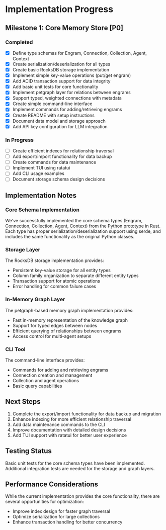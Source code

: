 # Implementation Progress

## Milestone 1: Core Memory Store [P0]

### Completed

- [x] Define type schemas for Engram, Connection, Collection, Agent, Context
- [x] Create serialization/deserialization for all types
- [x] Create basic RocksDB storage implementation
- [x] Implement simple key-value operations (put/get engram)
- [x] Add ACID transaction support for data integrity
- [x] Add basic unit tests for core functionality
- [x] Implement petgraph layer for relations between engrams
- [x] Support typed, weighted connections with metadata
- [x] Create simple command-line interface
- [x] Implement commands for adding/retrieving engrams
- [x] Create README with setup instructions
- [x] Document data model and storage approach
- [x] Add API key configuration for LLM integration

### In Progress

- [ ] Create efficient indexes for relationship traversal
- [ ] Add export/import functionality for data backup
- [ ] Create commands for data maintenance
- [ ] Implement TUI using ratatui
- [ ] Add CLI usage examples
- [ ] Document storage schema design decisions

## Implementation Notes

### Core Schema Implementation
We've successfully implemented the core schema types (Engram, Connection, Collection, Agent, Context) from the Python prototype in Rust. Each type has proper serialization/deserialization support using serde, and includes the same functionality as the original Python classes.

### Storage Layer
The RocksDB storage implementation provides:
- Persistent key-value storage for all entity types
- Column family organization to separate different entity types
- Transaction support for atomic operations
- Error handling for common failure cases

### In-Memory Graph Layer
The petgraph-based memory graph implementation provides:
- Fast in-memory representation of the knowledge graph
- Support for typed edges between nodes
- Efficient querying of relationships between engrams
- Access control for multi-agent setups

### CLI Tool
The command-line interface provides:
- Commands for adding and retrieving engrams
- Connection creation and management
- Collection and agent operations
- Basic query capabilities

## Next Steps

1. Complete the export/import functionality for data backup and migration
2. Enhance indexing for more efficient relationship traversal
3. Add data maintenance commands to the CLI
4. Improve documentation with detailed design decisions
5. Add TUI support with ratatui for better user experience

## Testing Status

Basic unit tests for the core schema types have been implemented. Additional integration tests are needed for the storage and graph layers.

## Performance Considerations

While the current implementation provides the core functionality, there are several opportunities for optimization:
- Improve index design for faster graph traversal
- Optimize serialization for large collections
- Enhance transaction handling for better concurrency